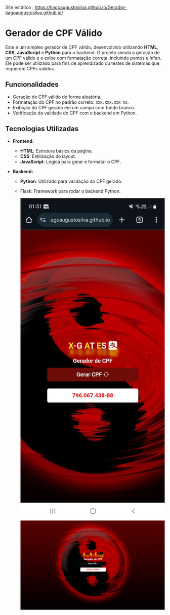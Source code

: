 Site estático : https://tiagoaugustosilva.github.io/Gerador-tiagoaugustosilva.github.io/
# Gerador de CPF Válido

Este é um simples gerador de CPF válido, desenvolvido utilizando **HTML**, **CSS**, **JavaScript** e **Python** para o backend. O projeto simula a geração de um CPF válido e o exibe com formatação correta, incluindo pontos e hífen. Ele pode ser utilizado para fins de aprendizado ou testes de sistemas que requerem CPFs válidos.

## Funcionalidades

- Geração de CPF válido de forma aleatória.
- Formatação do CPF no padrão correto: `XXX.XXX.XXX-XX`.
- Exibição do CPF gerado em um campo com fundo branco.
- Verificação da validade do CPF com o backend em Python.

## Tecnologias Utilizadas

- **Frontend:**
  - **HTML**: Estrutura básica da página.
  - **CSS**: Estilização do layout.
  - **JavaScript**: Lógica para gerar e formatar o CPF.
  
- **Backend:**
  - **Python**: Utilizado para validação do CPF gerado.
  - Flask: Framework para rodar o backend Python.
 
    
    ![ALT Text](Gerador-mobile.jpg)
    ![ALT Text](gerador-cpf.img.png)
